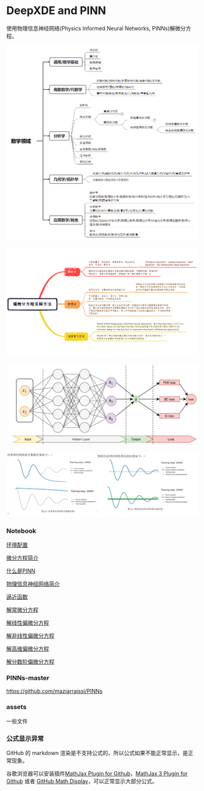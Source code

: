 # DeepXDE and PINN

使用物理信息神经网络(Physics Informed Neural Networks, PINNs)解微分方程。

![数学领域](assets/数学领域.png)





![微分方程求解方法](assets/微分方程求解方法.png)

![PINN](assets/PINN.png)



![NN对比PINN](assets/NN对比PINN.png)

### Notebook

[环境配置](1环境配置.ipynb) 

[微分方程简介](99微分方程简介.ipynb) 

[什么是PINN](2什么是PINN.ipynb) 

[物理信息神经网络简介](99物理信息神经网络简介.ipynb) 

[逼近函数](2用神经网络逼近任意函数.ipynb) 

[解常微分方程](3常微分方程ODE.ipynb) 

[解线性偏微分方程](4四大线性偏微分方程.ipynb) 

[解非线性偏微分方程](5非线性偏微分方程.ipynb) 

[解高维偏微分方程](6高维偏微分方程.ipynb)

[解分数阶偏微分方程](7分数阶偏微分方程.ipynb) 

### PINNs-master

https://github.com/maziarraissi/PINNs

### assets

一些文件

### 公式显示异常

GitHub 的 markdown 渲染是不支持公式的，所以公式如果不能正常显示，是正常现象。

谷歌浏览器可以安装插件[MathJax Plugin for Github](https://chrome.google.com/webstore/detail/mathjax-plugin-for-github/ioemnmodlmafdkllaclgeombjnmnbima)，[MathJax 3 Plugin for Github](https://chrome.google.com/webstore/detail/mathjax-3-plugin-for-gith/peoghobgdhejhcmgoppjpjcidngdfkod) 或者 [GitHub Math Display](https://chrome.google.com/webstore/detail/github-math-display/cgolaobglebjonjiblcjagnpmdmlgmda)，可以正常显示大部分公式。

